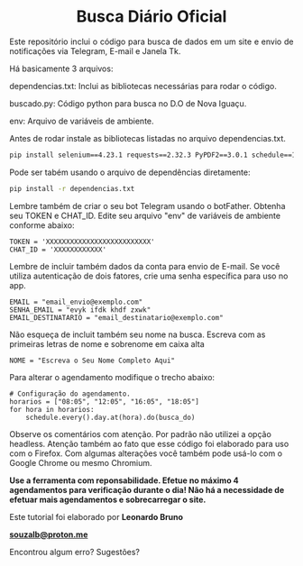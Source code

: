 <h1 align=center>Busca Diário Oficial</h1>

<p align="justify">Este repositório inclui o código para busca de dados em um site e envio de notificações via Telegram, E-mail e Janela Tk.</p>

Há basicamente 3 arquivos: 

<p>dependencias.txt: Inclui as bibliotecas necessárias para rodar o código.</p>
<p>buscado.py: Código python para busca no D.O de Nova Iguaçu.</p>
<p>env: Arquivo de variáveis de ambiente.</p>

Antes de rodar instale as bibliotecas listadas no arquivo dependencias.txt.

```bash
pip install selenium==4.23.1 requests==2.32.3 PyPDF2==3.0.1 schedule==1.2.2 python-dotenv==1.0.1
```

Pode ser tabém usando o arquivo de dependências diretamente:

```bash
pip install -r dependencias.txt
```

Lembre também de criar o seu bot Telegram usando o botFather. Obtenha seu TOKEN e CHAT_ID.
Edite seu arquivo "env" de variáveis de ambiente conforme abaixo:

```
TOKEN = 'XXXXXXXXXXXXXXXXXXXXXXXXXX'
CHAT_ID = 'XXXXXXXXXXXX'
```
Lembre de incluir também dados da conta para envio de E-mail. 
Se você utiliza autenticação de dois fatores, crie uma senha específica para uso no app.

```
EMAIL = "email_envio@exemplo.com"
SENHA_EMAIL = "evyk ifdk khdf zxwk" 
EMAIL_DESTINATARIO = "email_destinatario@exemplo.com"
```

Não esqueça de incluit também seu nome na busca.
Escreva com as primeiras letras de nome e sobrenome em caixa alta

```
NOME = "Escreva o Seu Nome Completo Aqui"
```

Para alterar o agendamento modifique o trecho abaixo:

```
# Configuração do agendamento.
horarios = ["08:05", "12:05", "16:05", "18:05"]
for hora in horarios:
    schedule.every().day.at(hora).do(busca_do)
```

Observe os comentários com atenção. Por padrão não utilizei a opção headless. Atenção também ao fato que esse código
foi elaborado para uso com o Firefox. Com algumas alterações você também pode usá-lo com o Google Chrome ou mesmo Chromium.

<b>Use a ferramenta com reponsabilidade. Efetue no máximo 4 agendamentos para verificação durante o dia! Não há a necessidade de efetuar mais
agendamentos e sobrecarregar o site.</b>

Este tutorial foi elaborado por <b>Leonardo Bruno</b><p>
<b>souzalb@proton.me</b>

Encontrou algum erro? Sugestões?
